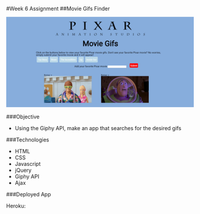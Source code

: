 #Week 6 Assignment
##Movie Gifs Finder

![alt tag](https://github.com/winniemlau/moviegifs/blob/master/assets/images/screenshot.jpg)

###Objective

* Using the Giphy API, make an app that searches for the desired gifs

###Technologies

* HTML
* CSS
* Javascript
* jQuery
* Giphy API
* Ajax

###Deployed App

Heroku:
